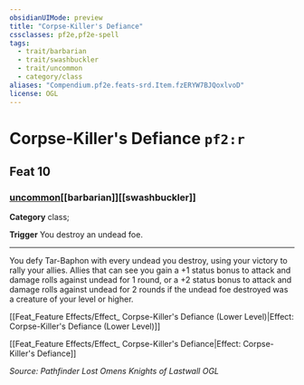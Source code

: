 ```yaml
---
obsidianUIMode: preview
title: "Corpse-Killer's Defiance"
cssclasses: pf2e,pf2e-spell
tags:
  - trait/barbarian
  - trait/swashbuckler
  - trait/uncommon
  - category/class
aliases: "Compendium.pf2e.feats-srd.Item.fzERYW7BJQoxlvoD"
license: OGL
---
```

# Corpse-Killer's Defiance `pf2:r`
## Feat 10
### [uncommon](uncommon "Uncommon Rarity Trait")[[barbarian]][[swashbuckler]]

**Category** class; 




**Trigger** You destroy an undead foe.

* * *

You defy Tar-Baphon with every undead you destroy, using your victory to rally your allies. Allies that can see you gain a +1 status bonus to attack and damage rolls against undead for 1 round, or a +2 status bonus to attack and damage rolls against undead for 2 rounds if the undead foe destroyed was a creature of your level or higher.

[[Feat_Feature Effects/Effect_ Corpse-Killer's Defiance (Lower Level)|Effect: Corpse-Killer's Defiance (Lower Level)]]

[[Feat_Feature Effects/Effect_ Corpse-Killer's Defiance|Effect: Corpse-Killer's Defiance]]

*Source: Pathfinder Lost Omens Knights of Lastwall*
*OGL*